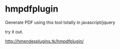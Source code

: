 # hmpdfplugin
Generate PDF using this tool totally in javascript/jquery


try it out.

http://hmendesplugins.tk/hmpdfplugin/
